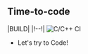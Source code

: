 ## Time-to-code

|BUILD|
|!--!|
![C/C++ CI](https://github.com/stepin105519/Time-to-code/workflows/C/C++%20CI/badge.svg)

* Let's try to Code!
